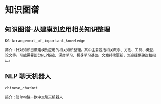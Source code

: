 # 知识图谱

## 知识图谱-从建模到应用相关知识整理
```
KG-Arrangement_of_important_knowledge

简介：针对知识图谱建模到应用的相关知识整理，其中主要包括相关概念、方法、工具、模型、论文等。可能需要部分NLP基础、深度学习、机器学习基础。文章持续更新，欢迎提供建议和指正。
```

## NLP 聊天机器人
```
chinese_chatbot

简介：简单构建一款中文聊天机器人
```